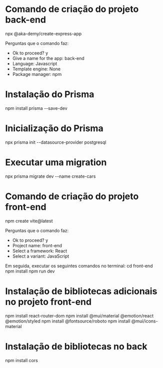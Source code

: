 # Comando de criação do projeto back-end
npx @aka-demy/create-express-app

Perguntas que o comando faz:
* Ok to proceed? y
* Give a name for the app: back-end
* Language: Javascript
* Template engine: None
* Package manager: npm

# Instalação do Prisma
npm install prisma --save-dev

# Inicialização do Prisma
npx prisma init --datasource-provider postgresql

# Executar uma migration
npx prisma migrate dev --name create-cars

# Comando de criação do projeto front-end
npm create vite@latest

Perguntas que o comando faz:
* Ok to proceed? y
* Project name: front-end
* Select a framework: React
* Select a variant: JavaScript

Em seguida, executar os seguintes comandos no terminal:
cd front-end
npm install
npm run dev

# Instalação de bibliotecas adicionais no projeto front-end
npm install react-router-dom
npm install @mui/material @emotion/react @emotion/styled
npm install @fontsource/roboto
npm install @mui/icons-material

# Instalação de bibliotecas no back
npm install cors